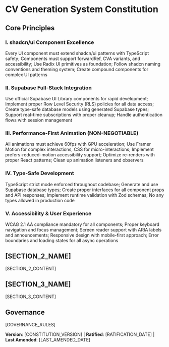 # CV Generation System Constitution

## Core Principles

### I. shadcn/ui Component Excellence
Every UI component must extend shadcn/ui patterns with TypeScript safety; Components must support forwardRef, CVA variants, and accessibility; Use Radix UI primitives as foundation; Follow shadcn naming conventions and theming system; Create compound components for complex UI patterns

### II. Supabase Full-Stack Integration
Use official Supabase UI Library components for rapid development; Implement proper Row Level Security (RLS) policies for all data access; Create type-safe database models using generated Supabase types; Support real-time subscriptions with proper cleanup; Handle authentication flows with session management

### III. Performance-First Animation (NON-NEGOTIABLE)
All animations must achieve 60fps with GPU acceleration; Use Framer Motion for complex interactions, CSS for micro-interactions; Implement prefers-reduced-motion accessibility support; Optimize re-renders with proper React patterns; Clean up animation listeners and observers

### IV. Type-Safe Development
TypeScript strict mode enforced throughout codebase; Generate and use Supabase database types; Create proper interfaces for all component props and API responses; Implement runtime validation with Zod schemas; No any types allowed in production code

### V. Accessibility & User Experience
WCAG 2.1 AA compliance mandatory for all components; Proper keyboard navigation and focus management; Screen reader support with ARIA labels and announcements; Responsive design with mobile-first approach; Error boundaries and loading states for all async operations

## [SECTION_2_NAME]
<!-- Example: Additional Constraints, Security Requirements, Performance Standards, etc. -->

[SECTION_2_CONTENT]
<!-- Example: Technology stack requirements, compliance standards, deployment policies, etc. -->

## [SECTION_3_NAME]
<!-- Example: Development Workflow, Review Process, Quality Gates, etc. -->

[SECTION_3_CONTENT]
<!-- Example: Code review requirements, testing gates, deployment approval process, etc. -->

## Governance
<!-- Example: Constitution supersedes all other practices; Amendments require documentation, approval, migration plan -->

[GOVERNANCE_RULES]
<!-- Example: All PRs/reviews must verify compliance; Complexity must be justified; Use [GUIDANCE_FILE] for runtime development guidance -->

**Version**: [CONSTITUTION_VERSION] | **Ratified**: [RATIFICATION_DATE] | **Last Amended**: [LAST_AMENDED_DATE]
<!-- Example: Version: 2.1.1 | Ratified: 2025-06-13 | Last Amended: 2025-07-16 -->